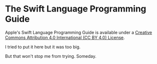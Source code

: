 # The Swift Language Programming Guide

Apple's Swift Language Programming Guide is available under a [Creative Commons Attribution 4.0 International (CC BY 4.0) License](https://creativecommons.org/licenses/by/4.0/).

I tried to put it here but it was too big.

But that won't stop me from trying. Someday.
